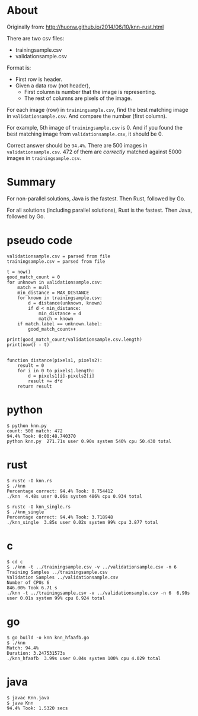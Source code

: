 # About

Originally from: http://huonw.github.io/2014/06/10/knn-rust.html

There are two csv files:

* trainingsample.csv
* validationsample.csv

Format is:

* First row is header.
* Given a data row (not header),
    * First column is number that the image is representing.
    * The rest of columns are pixels of the image.

For each image (row) in `trainingsample.csv`, find the best matching image in `validationsample.csv`.
And compare the number (first column).

For example, 5th image of `trainingsample.csv` is 0. And if you found the best matching image from `validationsample.csv`, 
it should be 0.

Correct answer should be `94.4%`. There are 500 images in `validationsample.csv`. 472 of them are _correctly_ matched against 5000 images in `trainingsample.csv`.

# Summary

For non-parallel solutions, Java is the fastest. Then Rust, followed by Go.

For all solutions (including parallel solutions), Rust is the fastest. Then Java, followed by Go.


# pseudo code

    validationsample.csv = parsed from file
    trainingsample.csv = parsed from file

    t = now()
    good_match_count = 0
    for unknown in validationsample.csv:
        match = null
        min_distance = MAX_DISTANCE
        for known in trainingsample.csv:
            d = distance(unknown, known)
            if d < min_distance:
                min_distance = d
                match = known
        if match.label == unknown.label:
            good_match_count++

    print(good_match_count/validationsample.csv.length)
    print(now() - t)


    function distance(pixels1, pixels2):
        result = 0
        for i in 0 to pixels1.length:
            d = pixels1[i]-pixels2[i]
            result += d*d
        return result


# python

    $ python knn.py
    count: 500 match: 472
    94.4% Took: 0:00:48.740370
    python knn.py  271.71s user 0.90s system 540% cpu 50.430 total
    
# rust

    $ rustc -O knn.rs
    $ ./knn
    Percentage correct: 94.4% Took: 0.754412
    ./knn  4.48s user 0.06s system 486% cpu 0.934 total
    
    $ rustc -O knn_single.rs    
    $ ./knn_single 
    Percentage correct: 94.4% Took: 3.718948
    ./knn_single  3.85s user 0.02s system 99% cpu 3.877 total

# c

    $ cd c
    $ ./knn -t ../trainingsample.csv -v ../validationsample.csv -n 6
    Training Samples ../trainingsample.csv
    Validation Samples ../validationsample.csv
    Number of CPUs 6
    846.00% Took 6.71 s
    ./knn -t ../trainingsample.csv -v ../validationsample.csv -n 6  6.90s user 0.01s system 99% cpu 6.924 total

# go

    $ go build -o knn knn_hfaafb.go
    $ ./knn
    Match: 94.4% 
    Duration: 3.247531573s 
    ./knn_hfaafb  3.99s user 0.04s system 100% cpu 4.029 total
    
# java

    $ javac Knn.java
    $ java Knn
    94.4% Took: 1.5320 secs
    
